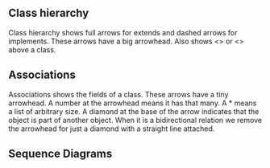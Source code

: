 ## Class hierarchy
Class hierarchy shows full arrows for extends and dashed arrows for implements. These arrows have a big arrowhead. Also shows <<abstract>> or <<interface>> above a class.

## Associations
Associations shows the fields of a class. These arrows have a tiny arrowhead. A number at the arrowhead means it has that many. A * means a list of arbitrary size. A diamond at the base of the arrow indicates that the object is part of another object. When it is a bidirectional relation we remove the arrowhead for just a diamond with a straight line attached.

## Sequence Diagrams

